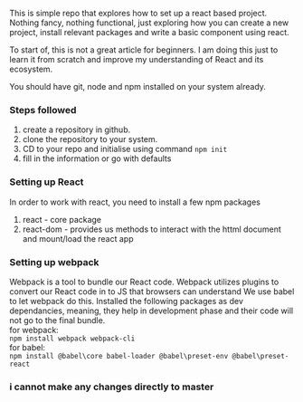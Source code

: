 This is simple repo that explores how to set up a react based project.
Nothing fancy, nothing functional, just exploring how you can create a new project, install relevant packages and write a basic component using react.

To start of, this is not a great article for beginners. I am doing this just to learn it from scratch and improve my understanding of React and its ecosystem.

You should have git, node and npm installed on your system already.

### Steps followed
1. create a repository in github.
2. clone the repository to your system.
3. CD to your repo and initialise using command ```npm init```
4. fill in the information or go with defaults

### Setting up React
In order to work with react, you need to install a few npm packages
1. react - core package
2. react-dom - provides us methods to interact with the httml document and mount/load the react app

### Setting up webpack
Webpack is a tool to bundle our React code. Webpack utilizes plugins to convert our React code in to JS that browsers can understand
We use babel to let webpack do this. 
Installed the following packages as dev dependancies, meaning, they help in development phase and their code will not go to the final bundle.  
for webpack:  
```npm install webpack webpack-cli```  
for babel:  
```npm install @babel\core babel-loader @babel\preset-env @babel\preset-react```  


### i cannot make any changes directly to master
